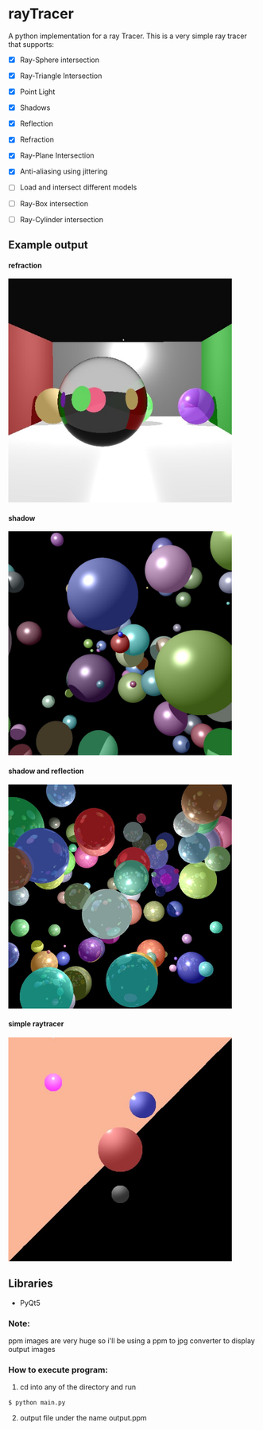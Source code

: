 # rayTracer
A python implementation for a ray Tracer.
This is a very simple ray tracer that supports:
- [x] Ray-Sphere intersection
- [x] Ray-Triangle Intersection
- [x] Point Light
- [x] Shadows
- [x] Reflection
- [x] Refraction
- [x] Ray-Plane Intersection
- [x] Anti-aliasing using jittering
- [ ] Load and intersect different models
- [ ] Ray-Box intersection
- [ ] Ray-Cylinder intersection


## Example output
#### refraction
<img src="https://github.com/RodrigoFigueroaM/rayTracer/blob/master/imgs/refraction.jpg" widht="450" height="450px"/>

#### shadow
<img src="https://github.com/RodrigoFigueroaM/rayTracer/blob/master/imgs/shadows.jpg" widht="450" height="450px"/>

#### shadow and reflection
<img src="https://github.com/RodrigoFigueroaM/rayTracer/blob/master/imgs/reflection2.jpg" widht="450" height="450px"/>

#### simple raytracer
<img src="https://github.com/RodrigoFigueroaM/rayTracer/blob/master/imgs/output.jpg" widht="450" height="450px"/>

## Libraries
- PyQt5

### Note:
ppm images are very huge so i'll be using a ppm to jpg converter to display output images
### How to execute program:
1) cd into any of the directory and run
```sh
$ python main.py
```
2) output file under the name output.ppm
